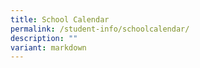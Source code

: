 ```yaml
---
title: School Calendar
permalink: /student-info/schoolcalendar/
description: ""
variant: markdown
---
```

